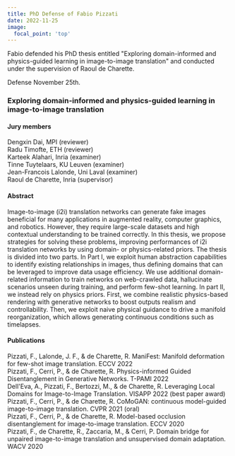 ```yaml
--- 
title: PhD Defense of Fabio Pizzati
date: 2022-11-25
image:
  focal_point: 'top'
---
```


Fabio defended his PhD thesis entitled "Exploring domain-informed and physics-guided learning in image-to-image translation" and conducted under the supervision of Raoul de Charette.


<!--more-->

Defense November 25th.

### Exploring domain-informed and physics-guided learning in image-to-image translation

#### Jury members
Dengxin Dai, MPI (reviewer)  
Radu Timofte, ETH (reviewer)  
Karteek Alahari, Inria (examiner)  
Tinne Tuytelaars, KU Leuven (examiner)  
Jean-Francois Lalonde, Uni Laval (examiner)  
Raoul de Charette, Inria (supervisor)

#### Abstract  
Image-to-image (i2i) translation networks can generate fake images beneficial for many applications in augmented reality, computer graphics, and robotics. However, they require large-scale datasets and high contextual understanding to be trained correctly. In this thesis, we propose strategies for solving these problems, improving performances of i2i translation networks by using domain- or physics-related priors. The thesis is divided into two parts. In Part I, we exploit human abstraction capabilities to identify existing relationships in images, thus defining domains that can be leveraged to improve data usage efficiency. We use additional domain-related information to train networks on web-crawled data, hallucinate scenarios unseen during training, and perform few-shot learning. In part II, we instead rely on physics priors. First, we combine realistic physics-based rendering with generative networks to boost outputs realism and controllability. Then, we exploit naive physical guidance to drive a manifold reorganization, which allows generating continuous conditions such as timelapses.

#### Publications
Pizzati, F., Lalonde, J. F., & de Charette, R. ManiFest: Manifold deformation for few-shot image translation. ECCV 2022  
Pizzati, F., Cerri, P., & de Charette, R. Physics-informed Guided Disentanglement in Generative Networks. T-PAMI 2022    
Dell'Eva, A., Pizzati, F., Bertozzi, M., & de Charette, R. Leveraging Local Domains for Image-to-Image Translation. VISAPP 2022   (best paper award)  
Pizzati, F., Cerri, P., & de Charette, R. CoMoGAN: continuous model-guided image-to-image translation. CVPR 2021 (oral)  
Pizzati, F., Cerri, P., & de Charette, R. Model-based occlusion disentanglement for image-to-image translation. ECCV 2020  
Pizzati, F., de Charette, R., Zaccaria, M., & Cerri, P. Domain bridge for unpaired image-to-image translation and unsupervised domain adaptation. WACV 2020